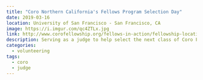 ```yaml
---
title: "Coro Northern California's Fellows Program Selection Day"
date: 2019-03-16
location: University of San Francisco - San Francisco, CA
image: https://i.imgur.com/qc4ZTLx.jpg
link: http://www.corofellowship.org/fellows-in-action/fellowship-locations/coro-fellowship-san-francisco/
description: Serving as a judge to help select the next class of Coro Fellows.
categories:
  - volunteering
tags:
  - coro
  - judge
---
```

